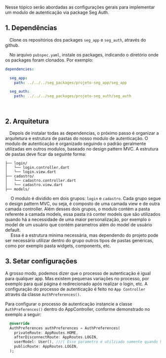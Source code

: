 

 Nesse tópico serão abordadas as configurações gerais para implementar um modulo de autenticação via package Seg Auth. 


## 1. Dependências

&emsp;Clone os repositórios dos packages ``seg_app`` e ``seg_auth``, através do github. 

&emsp;No arquivo ``pubspec.yaml``, instale os packages, indicando o diretório onde os packages foram clonados. Por exemplo: 

``` yaml
dependencies:

  seg_app: 
    path: ../../../seg_packages/projeto-seg_app/seg_app

  seg_auth: 
    path: ../../../seg_packages/projeto-seg_auth/seg_auth
``` 

<br/>

## 2. Arquitetura

   &emsp;Depois de instalar todas as dependencias, o próximo passo é organizar a arquitetura e estrutura de pastas do nosso modulo de autenticação. O modulo de autenticação é organizado seguindo o padrão geralmente utilizadas em outros modulos, baseado no design pattern MVC. A estrutura de pastas deve ficar da seguinte forma: 



``` 
├── login/
│   └── login.controller.dart
│   └── login.view.dart
├── cadastro/
│   └── cadastro.controller.dart
│   └── cadastro.view.dart
├── models/

```

   &emsp; O modulo é dividido em dois grupos: ``login`` e ``cadastro``. Cada grupo segue o design pattern MVC, ou seja, é composto de uma camada view e de outra camada controller. Além desses dois grupos, o modulo contém a pasta referente a camada models, essa pasta irá conter models que são utilizados quando há a necessidade de uma maior personalização, por exemplo o model de um usuário que contém parametros além do model de usuário default. <br/>
   &emsp; Essa é a estrutura minima necessária, mas dependendo do projeto pode ser necessário utilizar dentro do grupo outros tipos de pastas genéricas, como por exemplo pasta widgets, components, etc. 


## 3. Setar configurações

A grosso modo, podemos dizer que o processo de autenticação é igual para qualquer app. Mas existem pequenas variações no processo, por exemplo para qual página é redirecionado após realizar o login, etc. A configuração do processo de autenticação é feito no ``App Controller`` através da classe ``AuthPreferences()``. 

Para configurar o processo de autenticação instancie a classe  ``AuthPreferences()`` dentro do AppController, conforme demonstrado no exemplo a seguir: 


```dart
  @override
  AuthPreferences authPreferences = AuthPreferences(
    privateRoute: AppRoutes.HOME,
    afterDisconnectRoute: AppRoutes.LOGIN,
    userModel: User(), ///[ Esse parametro é utilziado somente quando há necessidade de utilizar um model de usuário personalzado ]
    publicRoute: AppRoutes.LOGIN,
  );
``` 
